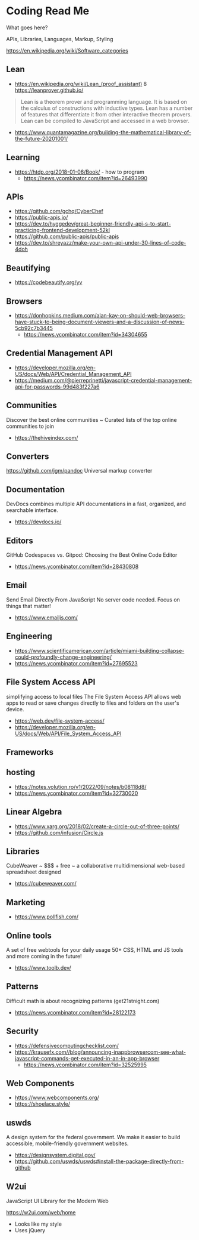 # Coding Read Me

What goes here?

APIs, Libraries, Languages, Markup, Styling

https://en.wikipedia.org/wiki/Software_categories

## Lean

* https://en.wikipedia.org/wiki/Lean_(proof_assistant)
 8 https://leanprover.github.io/
 > Lean is a theorem prover and programming language. It is based on the calculus of constructions with inductive types. Lean has a number of features that differentiate it from other interactive theorem provers. Lean can be compiled to JavaScript and accessed in a web browser.
* https://www.quantamagazine.org/building-the-mathematical-library-of-the-future-20201001/


## Learning

* https://htdp.org/2018-01-06/Book/ - how to program
  * https://news.ycombinator.com/item?id=26493990

## APIs

* https://github.com/gchq/CyberChef
* https://public-apis.io/
* https://dev.to/hyggedev/great-beginner-friendly-api-s-to-start-practicing-frontend-development-52kl
* https://github.com/public-apis/public-apis
* https://dev.to/shreyazz/make-your-own-api-under-30-lines-of-code-4doh

## Beautifying

* https://codebeautify.org/yv


## Browsers

* https://donhopkins.medium.com/alan-kay-on-should-web-browsers-have-stuck-to-being-document-viewers-and-a-discussion-of-news-5cb92c7b3445
  * https://news.ycombinator.com/item?id=34304655


## Credential Management API

* https://developer.mozilla.org/en-US/docs/Web/API/Credential_Management_API
* https://medium.com/@pierreprinetti/javascript-credential-management-api-for-passwords-99d483f227a6


## Communities

Discover the best online communities ~ Curated lists of the top online communities to join

* https://thehiveindex.com/

## Converters

https://github.com/jgm/pandoc
Universal markup converter


## Documentation

DevDocs combines multiple API documentations in a fast, organized, and searchable interface.

* https://devdocs.io/


## Editors

GitHub Codespaces vs. Gitpod: Choosing the Best Online Code Editor

* https://news.ycombinator.com/item?id=28430808


## Email

Send Email Directly From JavaScript
No server code needed. Focus on things that matter!

* https://www.emailjs.com/

## Engineering

* https://www.scientificamerican.com/article/miami-building-collapse-could-profoundly-change-engineering/
* https://news.ycombinator.com/item?id=27695523


## File System Access API

simplifying access to local files
The File System Access API allows web apps to read or save changes directly to files and folders on the user's device.

* https://web.dev/file-system-access/
* https://developer.mozilla.org/en-US/docs/Web/API/File_System_Access_API


## Frameworks


## hosting

* https://notes.volution.ro/v1/2022/09/notes/b08118d8/
* https://news.ycombinator.com/item?id=32730020


## Linear Algebra

* https://www.xarg.org/2018/02/create-a-circle-out-of-three-points/
* https://github.com/infusion/Circle.js


## Libraries

CubeWeaver ~ $$$ + free ~ a collaborative multidimensional web-based spreadsheet designed

* https://cubeweaver.com/


## Marketing

* https://www.pollfish.com/


## Online tools

A set of free webtools for your daily usage
50+ CSS, HTML and JS tools and more coming in the future!

* https://www.toolb.dev/

## Patterns

Difficult math is about recognizing patterns (get21stnight.com)

* https://news.ycombinator.com/item?id=28122173

## Security

* https://defensivecomputingchecklist.com/
* https://krausefx.com//blog/announcing-inappbrowsercom-see-what-javascript-commands-get-executed-in-an-in-app-browser
  * https://news.ycombinator.com/item?id=32525995


## Web Components

* https://www.webcomponents.org/
* https://shoelace.style/

## uswds

A design system for the federal government.
We make it easier to build accessible, mobile-friendly government websites.

* https://designsystem.digital.gov/
* https://github.com/uswds/uswds#install-the-package-directly-from-github

## W2ui

JavaScript UI Library for the Modern Web

https://w2ui.com/web/home

* Looks like my style
* Uses jQuery
